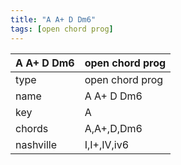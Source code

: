 ```yaml
---
title: "A A+ D Dm6"
tags: [open chord prog]
---
```


|A A+ D Dm6|open chord prog|
|---|---|
|type|open chord prog|
|name|A A+ D Dm6|
|key|A|
|chords|A,A+,D,Dm6|
|nashville|I,I+,IV,iv6|
